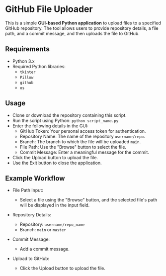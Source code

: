 # GitHub File Uploader

This is a simple **GUI-based Python application** to upload files to a specified GitHub repository. The tool allows users to provide repository details, a file path, and a commit message, and then uploads the file to GitHub.

## Requirements

- Python 3.x
- Required Python libraries:
  - `tkinter`
  - `Pillow`
  - `github`
  - `os`
 
## Usage
- Clone or download the repository containing this script.
- Run the script using Python:
    `python script_name.py`
- Enter the following details in the GUI:
  - GitHub Token: Your personal access token for authentication.
  - Repository Name: The name of the repository  `username/repo`.
  - Branch: The branch to which the file will be uploaded `main`.
  - File Path: Use the "Browse" button to select the file.
  - Commit Message: Enter a meaningful message for the commit.
- Click the Upload button to upload the file.
- Use the Exit button to close the application.


## Example Workflow
- File Path Input:
  - Select a file using the "Browse" button, and the selected file's path will be displayed in the input field.

- Repository Details:
  - Repository: `username/repo_name`
  - Branch: `main` or `master`
- Commit Message:
  - Add a commit message.

- Upload to GitHub:
  - Click the Upload button to upload the file.
